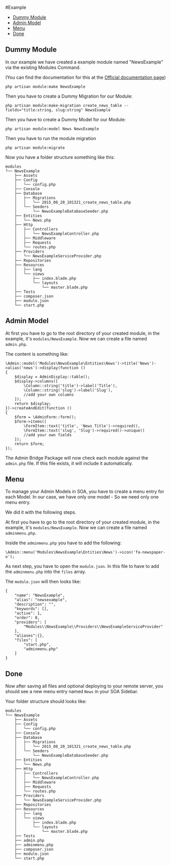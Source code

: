#Example

- [Dummy Module](#dummy-module)
- [Admin Model](#admin-model)
- [Menu](#admin-menu)
- [Done](#done)


<a name="dummy-module"></a>
## Dummy Module

In our example we have created a example module named "NewsExample" via the existing Modules Command.

(You can find the documentation for this at the <a href="http://sky.pingpong-labs.com/docs/2.0/modules#artisan-commands" target="_blank">Official documentation page</a>)

	php artisan module:make NewsExample

Then you have to create a Dummy Migration for our Module:

	php artisan module:make-migration create_news_table --fields="title:string, slug:string" NewsExample

Then you have to create a Dummy Model for our Module:

	php artisan module:model News NewsExample	

Then you have to run the module migration
	
	php artisan module:migrate

Now you have a folder structure something like this:

	modules
	└── NewsExample
	    ├── Assets
	    ├── Config
	    │   └── config.php
	    ├── Console
	    ├── Database
	    │   ├── Migrations
	    │   │   └── 2015_08_20_101321_create_news_table.php
	    │   └── Seeders
	    │       └── NewsExampleDatabaseSeeder.php
	    ├── Entities
	    │   └── News.php
	    ├── Http
	    │   ├── Controllers
	    │   │   └── NewsExampleController.php
	    │   ├── Middleware
	    │   ├── Requests
	    │   └── routes.php
	    ├── Providers
	    │   └── NewsExampleServiceProvider.php
	    ├── Repositories
	    ├── Resources
	    │   ├── lang
	    │   └── views
	    │       ├── index.blade.php
	    │       └── layouts
	    │           └── master.blade.php
	    ├── Tests
	    ├── composer.json
	    ├── module.json
	    └── start.php



<a name="admin-model"></a>
## Admin Model

At first you have to go to the root directory of your created module, in the example, it's  `modules/NewsExample`.
Now we can create a file named `admin.php`. 


The content is something like:

	\Admin::model('Modules\NewsExample\Entities\News')->title('News')->alias('news')->display(function ()
	{
	    $display = AdminDisplay::table();
	    $display->columns([
	        \Column::string('title')->label('Title'),
	        \Column::string('slug')->label('Slug'),
	        //add your own columns
	    ]);
	    return $display;
	})->createAndEdit(function ()
	{
	    $form = \AdminForm::form();
	    $form->items([
			\FormItem::text('title', 'News Title')->required(),
			\FormItem::text('slug', 'Slug')->required()->unique()
			//add your own fields
	    ]);
	    return $form;
	});

The Admin Bridge Package will now check each module against the `admin.php` file.
If this file exists, it will include it automatically.

<a name="admin-menu"></a>
## Menu

To manage your Admin Models in SOA, you have to create a menu entry for each Model.
In our case, we have only one model - So we need only one menu entry.

We did it with the following steps.

At first you have to go to the root directory of your created module, in the example, it's  `modules/NewsExample`.
Now we can create a file named `adminmenu.php`. 

Inside the `adminmenu.php` you have to add the following:

	\Admin::menu('Modules\NewsExample\Entities\News')->icon('fa-newspaper-o');

As next step, you have to open the `module.json`.
In this file to have to add the `adminmenu.php` into the `files` array.

The `module.json` will then looks like:

	{
	    "name": "NewsExample",
	    "alias": "newsexample",
	    "description": "",
	    "keywords": [],
	    "active": 1,
	    "order": 0,
	    "providers": [
	        "Modules\\NewsExample\\Providers\\NewsExampleServiceProvider"
	    ],
	    "aliases":{},
	    "files": [
	        "start.php",
	        "adminmenu.php"
	    ]
	}	

<a name="done"></a>
## Done

Now after saving all files and optional deploying to your remote server,
you should see a new menu entry named `News` in your SOA Sidebar.

Your folder structure should looks like:

	modules
	└── NewsExample
	    ├── Assets
	    ├── Config
	    │   └── config.php
	    ├── Console
	    ├── Database
	    │   ├── Migrations
	    │   │   └── 2015_08_20_101321_create_news_table.php
	    │   └── Seeders
	    │       └── NewsExampleDatabaseSeeder.php
	    ├── Entities
	    │   └── News.php
	    ├── Http
	    │   ├── Controllers
	    │   │   └── NewsExampleController.php
	    │   ├── Middleware
	    │   ├── Requests
	    │   └── routes.php
	    ├── Providers
	    │   └── NewsExampleServiceProvider.php
	    ├── Repositories
	    ├── Resources
	    │   ├── lang
	    │   └── views
	    │       ├── index.blade.php
	    │       └── layouts
	    │           └── master.blade.php
	    ├── Tests
	    ├── admin.php
	    ├── adminmenu.php
	    ├── composer.json
	    ├── module.json
	    └── start.php

